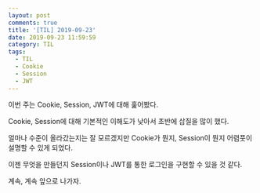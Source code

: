 ```yaml
---
layout: post
comments: true
title: '[TIL] 2019-09-23'
date: 2019-09-23 11:59:59
category: TIL
tags:
  - TIL
  - Cookie
  - Session
  - JWT
---
```


이번 주는 Cookie, Session, JWT에 대해 훑어봤다.

Cookie, Session에 대해 기본적인 이해도가 낮아서 초반에 삽질을 많이 했다.

얼마나 수준이 올라갔는지는 잘 모르겠지만 Cookie가 뭔지, Session이 뭔지 어렴풋이 설명할 수 있게 되었다.

이젠 무엇을 만들던지 Session이나 JWT를 통한 로그인을 구현할 수 있을 것 같다.

계속, 계속 앞으로 나가자.
